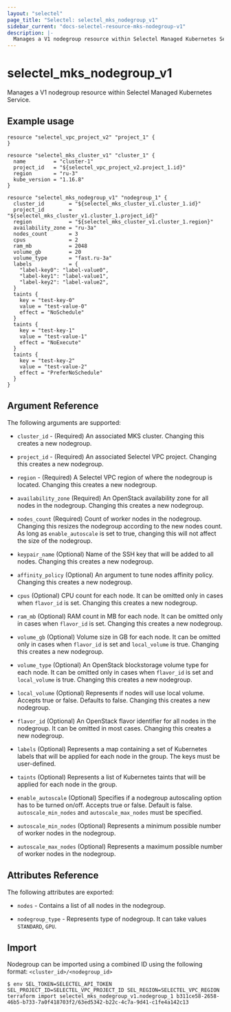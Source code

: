 ```yaml
---
layout: "selectel"
page_title: "Selectel: selectel_mks_nodegroup_v1"
sidebar_current: "docs-selectel-resource-mks-nodegroup-v1"
description: |-
  Manages a V1 nodegroup resource within Selectel Managed Kubernetes Service.
---
```


# selectel\_mks\_nodegroup\_v1

Manages a V1 nodegroup resource within Selectel Managed Kubernetes Service.

## Example usage

```hcl
resource "selectel_vpc_project_v2" "project_1" {
}

resource "selectel_mks_cluster_v1" "cluster_1" {
  name         = "cluster-1"
  project_id   = "${selectel_vpc_project_v2.project_1.id}"
  region       = "ru-3"
  kube_version = "1.16.8"
}

resource "selectel_mks_nodegroup_v1" "nodegroup_1" {
  cluster_id        = "${selectel_mks_cluster_v1.cluster_1.id}"
  project_id        = "${selectel_mks_cluster_v1.cluster_1.project_id}"
  region            = "${selectel_mks_cluster_v1.cluster_1.region}"
  availability_zone = "ru-3a"
  nodes_count       = 3
  cpus              = 2
  ram_mb            = 2048
  volume_gb         = 20
  volume_type       = "fast.ru-3a"
  labels            = {
    "label-key0": "label-value0",
    "label-key1": "label-value1",
    "label-key2": "label-value2",
  }
  taints {
    key = "test-key-0"
    value = "test-value-0"
    effect = "NoSchedule"
  }
  taints {
    key = "test-key-1"
    value = "test-value-1"
    effect = "NoExecute"
  }
  taints {
    key = "test-key-2"
    value = "test-value-2"
    effect = "PreferNoSchedule"
  }
}
```

## Argument Reference

The following arguments are supported:

* `cluster_id` - (Required) An associated MKS cluster.
  Changing this creates a new nodegroup.

* `project_id` - (Required) An associated Selectel VPC project.
  Changing this creates a new nodegroup.

* `region` - (Required) A Selectel VPC region of where the nodegroup is located.
  Changing this creates a new nodegroup.

* `availability_zone` (Required) An OpenStack availability zone for all nodes in the nodegroup.
  Changing this creates a new nodegroup.

* `nodes_count` (Required) Count of worker nodes in the nodegroup.
  Changing this resizes the nodegroup according to the new nodes count.
  As long as `enable_autoscale` is set to true, changing this will not affect the size of the nodegroup.

* `keypair_name` (Optional) Name of the SSH key that will be added to all nodes.
  Changing this creates a new nodegroup.

* `affinity_policy` (Optional) An argument to tune nodes affinity policy.
  Changing this creates a new nodegroup.

* `cpus` (Optional) CPU count for each node. It can be omitted only in cases when `flavor_id` is set.
  Changing this creates a new nodegroup.

* `ram_mb` (Optional) RAM count in MB for each node. It can be omitted only in cases when `flavor_id` is set.
  Changing this creates a new nodegroup.

* `volume_gb` (Optional) Volume size in GB for each node. It can be omitted only in cases
   when `flavor_id` is set and `local_volume` is true.
   Changing this creates a new nodegroup.

* `volume_type` (Optional) An OpenStack blockstorage volume type for each node. It can be omitted only in cases
   when `flavor_id` is set and `local_volume` is true.
   Changing this creates a new nodegroup.

* `local_volume` (Optional) Represents if nodes will use local volume.
  Accepts true or false. Defaults to false.
  Changing this creates a new nodegroup.

* `flavor_id` (Optional) An OpenStack flavor identifier for all nodes in the nodegroup. It can be omitted in most cases.
  Changing this creates a new nodegroup.

* `labels` (Optional) Represents a map containing a set of Kubernetes labels that will be applied
  for each node in the group. The keys must be user-defined.

* `taints` (Optional) Represents a list of Kubernetes taints that will be applied for each node in the group.

* `enable_autoscale` (Optional) Specifies if a nodegroup autoscaling option has to be turned on/off.
  Accepts true or false. Default is false.
  `autoscale_min_nodes` and `autoscale_max_nodes` must be specified.

* `autoscale_min_nodes` (Optional) Represents a minimum possible number of worker nodes in the nodegroup.

* `autoscale_max_nodes` (Optional) Represents a maximum possible number of worker nodes in the nodegroup.

## Attributes Reference

The following attributes are exported:

* `nodes` - Contains a list of all nodes in the nodegroup.

* `nodegroup_type` - Represents type of nodegroup. It can take values `STANDARD`, `GPU`.

## Import

Nodegroup can be imported using a combined ID using the following format: ``<cluster_id>/<nodegroup_id>``

```shell
$ env SEL_TOKEN=SELECTEL_API_TOKEN SEL_PROJECT_ID=SELECTEL_VPC_PROJECT_ID SEL_REGION=SELECTEL_VPC_REGION terraform import selectel_mks_nodegroup_v1.nodegroup_1 b311ce58-2658-46b5-b733-7a0f418703f2/63ed5342-b22c-4c7a-9d41-c1fe4a142c13
```
